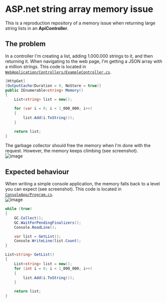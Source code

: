 # ASP.net string array memory issue
This is a reproduction repository of a memory issue when returning large string lists in an **ApiController**.

## The problem
In a controller I'm creating a list, adding 1.000.000 strings to it, and then returning it. When navigating to the web page, I'm getting a JSON array with a million strings. This code is located in [`WebApplication/Controllers/ExampleController.cs`](./WebApplication/Controllers/ExampleController.cs).

```cs
[HttpGet]
[OutputCache(Duration = 0, NoStore = true)]
public IEnumerable<string> Memory()
{
	List<string> list = new();

	for (var i = 0; i < 1_000_000; i++)
	{
		list.Add(i.ToString());
	}

	return list;
}
```

The garbage collector should free the memory when I'm done with the request. However, the memory keeps climbing (see screenshot). <br />
![image](https://github.com/dotnet/aspnetcore/assets/31313717/0cd74f37-73e6-4fc8-9f58-fb99f817e96d)

## Expected behaviour
When writing a simple console application, the memory falls back to a level you can expect (see screenshot). This code is located in [`ConsoleApp/Program.cs`](./ConsoleApp/Program.cs). <br />
![image](https://github.com/dotnet/aspnetcore/assets/31313717/0560b360-81ba-4631-986c-3300272fc2bd)
```cs
while (true)
{
    GC.Collect();
    GC.WaitForPendingFinalizers();
    Console.ReadLine();

    var list = GetList();
    Console.WriteLine(list.Count);
}

List<string> GetList()
{
    List<string> list = new();
    for (int i = 0; i < 1_000_000; i++)
    {
        list.Add(i.ToString());
    }

    return list;
}
```
